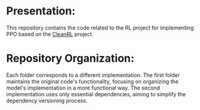 # Presentation:
This repository contains the code related to the RL project for implementing PPO based on the [CleanRL](https://github.com/vwxyzjn/cleanrl/tree/master) project.

# Repository Organization:
Each folder corresponds to a different implementation. The first folder maintains the original code's functionality, focusing on organizing the model's implementation in a more functional way. The second implementation uses only essential dependencies, aiming to simplify the dependency versioning process.

